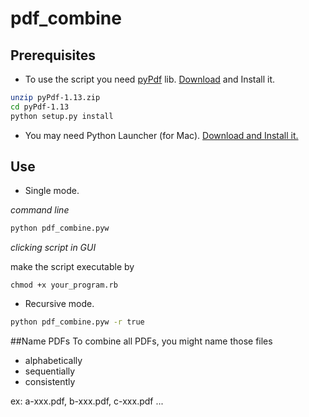 # pdf_combine

## Prerequisites
- To use the script you need [pyPdf](http://pybrary.net/pyPdf/) lib. 
[Download](https://github.com/ITPNYU/pdf_combine/blob/master/pyPdf-1.13.zip?raw=true) and Install it.
``` sh
unzip pyPdf-1.13.zip
cd pyPdf-1.13
python setup.py install
```
- You may need Python Launcher (for Mac).
[Download and Install it.](https://github.com/ITPNYU/pdf_combine/blob/master/python-2.7.10-macosx10.6.pkg?raw=true)

## Use 

- Single mode.

*command line*
``` sh
python pdf_combine.pyw
```

*clicking script in GUI*

make the script executable by
```
chmod +x your_program.rb
```
- Recursive mode.
``` sh
python pdf_combine.pyw -r true
```

##Name PDFs
To combine all PDFs, you might name those files
- alphabetically
- sequentially
- consistently

ex: a-xxx.pdf, b-xxx.pdf, c-xxx.pdf ...
